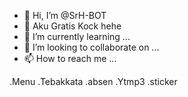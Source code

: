 - 👋 Hi, I’m @SrH-BOT
- 👀 Aku Gratis Kock hehe
- 🌱 I’m currently learning ...
- 💞️ I’m looking to collaborate on ...
- 📫 How to reach me ...

<!---
SrH-BOT/SrH-BOT is a ✨ special ✨ repository because its `README.md` (this file) appears on your GitHub profile.
You can click the Preview link to take a look at your changes.
--->
 .Menu
.Tebakkata
.absen
.Ytmp3
.sticker
